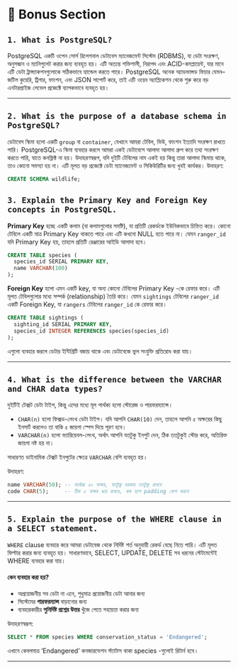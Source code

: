 # 🎯 Bonus Section

## **`1. What is PostgreSQL?`**

PostgreSQL একটি ওপেন সোর্স রিলেশনাল ডেটাবেস ম্যানেজমেন্ট সিস্টেম (RDBMS), যা ডেটা সংরক্ষণ, অনুসন্ধান ও ম্যানিপুলেট করার জন্য ব্যবহৃত হয়। এটি অত্যন্ত শক্তিশালী, নিরাপদ এবং ACID-কমপ্লায়েন্ট, যার মানে এটি ডেটা ট্রান্স্যাকশনগুলোকে সঠিকভাবে হ্যান্ডেল করতে পারে। PostgreSQL অনেক অ্যাডভান্সড ফিচার যেমন– জটিল কুয়েরি, ট্রিগার, ফাংশন, এবং JSON সাপোর্ট করে, তাই এটি ওয়েব অ্যাপ্লিকেশন থেকে শুরু করে বড় এনটারপ্রাইজ লেভেল প্রজেক্টে ব্যাপকভাবে ব্যবহৃত হয়।

---

## **`2. What is the purpose of a database schema in PostgreSQL?`**

ডেটাবেস স্কিমা হলো একটি `group` বা `container`, যেখানে আমরা টেবিল, ভিউ, ফাংশন ইত্যাদি সংরক্ষণ রাখতে পারি। PostgreSQL-এ স্কিমা ব্যবহার করলে আমরা একই ডেটাবেসে আলাদা আলাদা গ্রুপ করে তথ্য সংরক্ষণ করতে পারি, যাতে কনফ্লিক্ট না হয়। উদাহরণস্বরূপ, যদি দুইটি টেবিলের নাম একই হয় কিন্তু তারা আলাদা স্কিমায় থাকে, তাও কোনো সমস্যা হয় না। এটি মূলত বড় প্রজেক্টে ডেটা ম্যানেজমেন্ট ও সিকিউরিটির জন্য খুবই কার্যকর।
উদাহরণ:

```sql
CREATE SCHEMA wildlife;
```

## **`3. Explain the Primary Key and Foreign Key concepts in PostgreSQL.`**

**Primary Key** হচ্ছে একটি কলাম (বা কলামগুলোর সমষ্টি), যা প্রতিটি রেকর্ডকে ইউনিকভাবে চিহ্নিত করে। কোনো টেবিলে একটি মাত্র Primary Key থাকতে পারে এবং এটি কখনো NULL হতে পারে না। যেমন `ranger_id` যদি Primary Key হয়, তাহলে প্রতিটি রেঞ্জারের আইডি আলাদা হবে।

```sql
CREATE TABLE species (
  species_id SERIAL PRIMARY KEY,
  name VARCHAR(100)
);
```

**Foreign Key** হলো এমন একটি key, যা অন্য কোনো টেবিলের Primary Key -কে রেফার করে। এটি মূলত টেবিলগুলোর মধ্যে সম্পর্ক (relationship) তৈরি করে। যেমন `sightings` টেবিলের `ranger_id` একটি Foreign Key, যা `rangers` টেবিলের `ranger_id` কে রেফার করে।

```sql
CREATE TABLE sightings (
  sighting_id SERIAL PRIMARY KEY,
  species_id INTEGER REFERENCES species(species_id)
);
```

এগুলো ব্যবহার করলে ডেটার ইন্টিগ্রিটি বজায় থাকে এবং ডেটাবেজে ভুল সংযুক্তি প্রতিরোধ করা যায়।

---

## **`4. What is the difference between the VARCHAR and CHAR data types?`**

দুইটিই টেক্সট ডেটা টাইপ, কিন্তু এদের মধ্যে মূল পার্থক্য হলো স্টোরেজ ও পারফরম্যান্সে।

- `CHAR(n)` হলো ফিক্সড-লেংথ ডেটা টাইপ। যদি আপনি `CHAR(10)` দেন, তাহলে আপনি ৫ অক্ষরের কিছু ইনসার্ট করলেও তা বাকি ৫ জায়গা স্পেস দিয়ে পূরণ হবে।
- `VARCHAR(n)` হলো ভ্যারিয়েবল-লেংথ, অর্থাৎ আপনি যতটুকু ইনপুট দেন, ঠিক ততটুকুই স্টোর করে, অতিরিক্ত জায়গা নষ্ট হয় না।

সাধারণত ডাইনামিক টেক্সট ইনপুটের ক্ষেত্রে `VARCHAR` বেশি ব্যবহৃত হয়।

উদাহরণ:

```sql
name VARCHAR(50); -- সর্বোচ্চ ৫০ অক্ষর, যতটুকু দরকার ততটুকু রাখবে
code CHAR(5);     -- ঠিক ৫ অক্ষর ধরে রাখবে, কম হলে padding যোগ করবে
```

---

## **`5. Explain the purpose of the WHERE clause in a SELECT statement.`**

`WHERE` clause ব্যবহার করে আমরা ডেটাবেজ থেকে নির্দিষ্ট শর্ত অনুযায়ী রেকর্ড বেছে নিতে পারি। এটি মূলত ফিল্টার করার জন্য ব্যবহৃত হয়। সাধারণভাবে, SELECT, UPDATE, DELETE সব ধরনের স্টেটমেন্টেই WHERE ব্যবহার করা যায়।

#### কেন ব্যবহার করা হয়?

- অপ্রয়োজনীয় সব ডেটা না এনে, শুধুমাত্র প্রয়োজনীয় ডেটা আনার জন্য
- সিস্টেমের **পারফরম্যান্স** বাড়ানোর জন্য
- ব্যবহারকারীর **সুনির্দিষ্ট প্রশ্নের উত্তর** খুঁজে পেতে সহায়তা করার জন্য

উদাহরণস্বরূপ:

```sql
SELECT * FROM species WHERE conservation_status = 'Endangered';
```

এখানে কেবলমাত্র ‘Endangered’ কনজারভেশন স্ট্যাটাস থাকা species -গুলোই রিটার্ন হবে।

---
